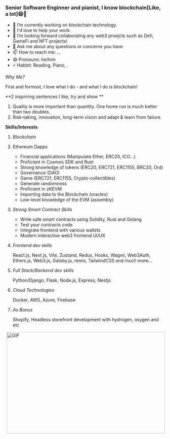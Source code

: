 ### Senior Software Enginner and pianist, I know blockchain[Like, a lot]😄👋
- 🔭 I’m currently working on blockchain technology.
- 🌱 I'd love to help your work
- 👯 I’m looking forward collaborating any web3 proejcts such as Defi, GameFi and NFT projects! 
- 💬 Ask me about any questions or concerns you have
- 📫 How to reach me: ...
- 😄 Pronouns: he/him
- ⚡ Habbit: Reading, Piano, .

**Why Me*?*

First and formost, I love what I do - and what I do is blockchain!

**2 inspriring sentences I like, try and show **
1. Quality is more important than quantity. One home run is much better than two doubles. 
2. Risk-taking, innovation, long-term vision and adapt & learn from failure.
   
**Skills/Interests**

   1. *Blockchain*  
   2.  Ethereum Dapps

       - Financial applications (Manipulate Ether, ERC20, ICO...)
       - Proficient in Cosmos SDK and Rust
       - Strong knowledge of tokens (ERC20, ERC721, ERC1155, BRC20, Ord)
       - Governance (DAO)
       - Game (ERC721, ERC1155, Crypto-collectibles)
       - Generate randomness
       - Proficient in zKEVM
       - Importing data to the Blockchain (oracles)
       - Low-level knowledge of the EVM (assembly)
      
   3. *Strong Smart Contract Skills*
      - Write safe smart contracts using Solidity, Rust and Golang
      - Test your contracts code
      - Integrate frontend with various wallets
      - Modern interactive web3 frontend UI/UX
      
   4. *Frontend dev skills* 
   
      React.js, Next.js, Vite, Zustand, Redux, Hooks, Wagmi, Web3Auth, Ethers.js, Web3.js, Gatsby.js, remix, TailwindCSS and much more...
   5. *Full Stack/Backend dev skills*
   
      Python/Django, Flask, Node.js, Express, Nestjs
   6. *Cloud Technologies*
   
       Docker, AWS, Azure, Firebase
   7. *As Bonus*
   
      Shopify, Headless storefront development with hydrogen, oxygen and etc

  <img align="right" alt="GIF" src="https://epicprogrammerassets.netlify.app/Assets/code.gif?raw=true" width="500" height="320" />

<!--
**jupiter229/jupiter229** is a ✨ _special_ ✨ repository because its `README.md` (this file) appears on your GitHub profile.

Here are some ideas to get you started:

- 🔭 I’m currently working on ...
- 🌱 I’m currently learning ...
- 👯 I’m looking to collaborate on ...
- 🤔 I’m looking for help with ...
- 💬 Ask me about ...
- 📫 How to reach me: ...
- 😄 Pronouns: ...
- ⚡ Fun fact: ...
-->
